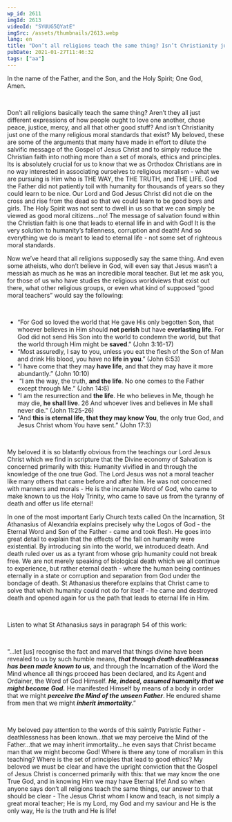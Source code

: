 ```yaml
---
wp_id: 2611
imgId: 2613
videoId: "SYUUG5QYatE"
imgSrc: /assets/thumbnails/2613.webp
lang: en
title: "Don’t all religions teach the same thing? Isn’t Christianity just another religious moral standard?"
pubDate: 2021-01-27T11:46:32
tags: ["aa"]
---
```


<p><span data-contrast="auto">In the name of the Father, and the Son, and the Holy Spirit; One God, Amen. </span><span data-ccp-props="{&quot;201341983&quot;:0,&quot;335559739&quot;:200,&quot;335559740&quot;:276}"> </span></p>
<p><span data-ccp-props="{&quot;201341983&quot;:0,&quot;335559739&quot;:200,&quot;335559740&quot;:276}"> </span></p>
<p><span data-contrast="auto">Don’t all religions </span><span data-contrast="auto">basically </span><span data-contrast="auto">teach the same thing? </span><span data-contrast="auto">Aren’t they all just different expressions of how people ought to love one another, chose peace, justice, mercy, and </span><span data-contrast="auto">all that other good stuff? And i</span><span data-contrast="auto">sn’t Christianity just </span><span data-contrast="auto">one of the many </span><span data-contrast="auto">religious moral standard</span><span data-contrast="auto">s that exist</span><span data-contrast="auto">?</span> <span data-contrast="auto">My beloved, these are some of the arguments that many have made in effort to dilute the salvific message of the Gospel of Jesus Christ and to simply </span><span data-contrast="auto">reduce</span><span data-contrast="auto"> the Christian faith into nothing more than a set of morals, </span><span data-contrast="auto">ethics</span><span data-contrast="auto"> and principles. Its is </span><span data-contrast="auto">absolutely crucial</span><span data-contrast="auto"> for us to know that we as Orthodox Christians are in no way interested in associating ourselves to religious moralism - what we are pursuing is </span><span data-contrast="auto">Him</span><span data-contrast="auto"> who is THE WAY, the </span><span data-contrast="auto">THE</span><span data-contrast="auto"> TRUTH, and THE LIFE. God the Father did not patiently toil with humanity for thousands of years so they could learn to be nice. Our Lord and God Jesus Christ did not die on the cross and rise from the dead so that we could learn to be good boys and girls. The Holy Spirit was not sent to dwell in us so that we can simply be viewed as good moral citizens…no! The message of salvation found with</span><span data-contrast="auto">in</span><span data-contrast="auto"> the Christian faith is one that leads to </span><span data-contrast="auto">eternal </span><span data-contrast="auto">life in and with God! It is the very solution to humanity’s fallenness, corruption and death! And </span><span data-contrast="auto">so</span><span data-contrast="auto"> everything we do is meant to lead to </span><span data-contrast="auto">e</span><span data-contrast="auto">ternal life - not some set of righteous moral standards. </span><span data-ccp-props="{&quot;201341983&quot;:0,&quot;335559739&quot;:200,&quot;335559740&quot;:276}"> </span></p>
<p><span data-contrast="auto">Now </span><span data-contrast="auto">we’ve</span><span data-contrast="auto"> heard that all religions supposedly say the same thing. And even some atheists, who </span><span data-contrast="auto">don’t</span><span data-contrast="auto"> believe in God, will even say that Jesus wasn’t a messiah as much as he was an incredible moral teacher. But let me ask you, for those of us who have </span><span data-contrast="auto">studies the religious worldviews that exist out there</span><span data-contrast="auto">, what other religious groups, or even what kind of </span><span data-contrast="auto">supposed “</span><span data-contrast="auto">good moral teacher</span><span data-contrast="auto">s”</span><span data-contrast="auto"> would say the following: </span><span data-ccp-props="{&quot;201341983&quot;:0,&quot;335559739&quot;:200,&quot;335559740&quot;:276}"> </span></p>
<p><span data-ccp-props="{&quot;201341983&quot;:0,&quot;335559739&quot;:200,&quot;335559740&quot;:276}"> </span></p>
<ul>
<li data-leveltext="-" data-font="Book Antiqua" data-listid="38" aria-setsize="-1" data-aria-posinset="0" data-aria-level="1"><span data-contrast="auto">“</span><span data-contrast="auto">For God so loved the world that He gave His only begotten Son, that whoever believes in Him should </span><b><span data-contrast="auto">not perish</span></b><span data-contrast="auto"> but have </span><b><span data-contrast="auto">everlasting life</span></b><span data-contrast="auto">.</span> <span data-contrast="auto">For God did not send His Son into the world to condemn the world, but that the world through Him might be </span><b><span data-contrast="auto">saved</span></b><span data-contrast="auto">.” (John 3:16-17) </span><span data-ccp-props="{&quot;134233279&quot;:true,&quot;201341983&quot;:0,&quot;335559739&quot;:200,&quot;335559740&quot;:276}"> </span></li>
<li data-leveltext="-" data-font="Book Antiqua" data-listid="38" aria-setsize="-1" data-aria-posinset="0" data-aria-level="1"><span data-contrast="auto">“Most assuredly, I say to you, unless you eat the flesh of the Son of Man and drink His blood, you have no </span><b><span data-contrast="auto">life in you</span></b><span data-contrast="auto">.</span><span data-contrast="auto">” (John 6:53) </span><span data-ccp-props="{&quot;134233279&quot;:true,&quot;201341983&quot;:0,&quot;335559739&quot;:200,&quot;335559740&quot;:276}"> </span></li>
<li data-leveltext="-" data-font="Book Antiqua" data-listid="38" aria-setsize="-1" data-aria-posinset="0" data-aria-level="1"><span data-contrast="auto">“</span><span data-contrast="auto">I have come that they may </span><b><span data-contrast="auto">have life</span></b><span data-contrast="auto">, and that they may have it more abundantly.</span><span data-contrast="auto">” (John 10:10) </span><span data-ccp-props="{&quot;134233279&quot;:true,&quot;201341983&quot;:0,&quot;335559739&quot;:200,&quot;335559740&quot;:276}"> </span></li>
<li data-leveltext="-" data-font="Book Antiqua" data-listid="38" aria-setsize="-1" data-aria-posinset="0" data-aria-level="1"><span data-contrast="auto"> “I am the way, the truth, </span><b><span data-contrast="auto">and the life</span></b><span data-contrast="auto">. No one comes to the Father except through Me.</span><span data-contrast="auto">” (John 14:6) </span><span data-ccp-props="{&quot;134233279&quot;:true,&quot;201341983&quot;:0,&quot;335559739&quot;:200,&quot;335559740&quot;:276}"> </span></li>
<li data-leveltext="-" data-font="Book Antiqua" data-listid="38" aria-setsize="-1" data-aria-posinset="0" data-aria-level="1"><span data-contrast="auto">“I am the resurrection and </span><b><span data-contrast="auto">the life</span></b><span data-contrast="auto">. He who believes in Me, though he may die, </span><b><span data-contrast="auto">he shall live</span></b><span data-contrast="auto">. 26 And whoever lives and believes in Me shall never die.</span><span data-contrast="auto">” (John 11:25-26)</span><span data-ccp-props="{&quot;134233279&quot;:true,&quot;201341983&quot;:0,&quot;335559739&quot;:200,&quot;335559740&quot;:276}"> </span></li>
<li data-leveltext="-" data-font="Book Antiqua" data-listid="38" aria-setsize="-1" data-aria-posinset="0" data-aria-level="1"><span data-contrast="auto">“</span><span data-contrast="auto">And </span><b><span data-contrast="auto">this is eternal life, that they may know You</span></b><span data-contrast="auto">, the only true God, and Jesus Christ whom You have sent.</span><span data-contrast="auto">” (John 17:3) </span><span data-ccp-props="{&quot;134233279&quot;:true,&quot;201341983&quot;:0,&quot;335559739&quot;:200,&quot;335559740&quot;:276}"> </span></li>
</ul>
<p><span data-ccp-props="{&quot;201341983&quot;:0,&quot;335559739&quot;:200,&quot;335559740&quot;:276}"> </span></p>
<p><span data-contrast="auto">My beloved it is </span><span data-contrast="auto">so blatantly obvious from the teachings our Lord Jesus Christ which we find in scripture that the Divine economy of Salvation is concerned primarily with this: Human</span><span data-contrast="auto">ity</span><span data-contrast="auto"> vivified in and through the knowledge of the one true God. </span><span data-contrast="auto">The Lord Jesus was not a moral teacher like many others </span><span data-contrast="auto">that came </span><span data-contrast="auto">before and after him</span><span data-contrast="auto">. He was not</span><span data-contrast="auto"> concerned with manners and morals</span><span data-contrast="auto"> - </span><span data-contrast="auto">He </span><span data-contrast="auto">is the</span><span data-contrast="auto"> incarnate Word of God, who came to make known to us the Holy Trinity</span><span data-contrast="auto">, </span><span data-contrast="auto">who came to save us from the tyranny of death and offer us life eternal! </span><span data-ccp-props="{&quot;201341983&quot;:0,&quot;335559739&quot;:200,&quot;335559740&quot;:276}"> </span></p>
<p><span data-contrast="auto">In one of the most important Early Church texts called On the Incarnation, St Athanasius of Alexandria explains </span><span data-contrast="auto">precisely why the Logos of God - the </span><span data-contrast="auto">Eternal Word and Son of the Father - came and took flesh. He goes into </span><span data-contrast="auto">great detail</span><span data-contrast="auto"> to explain </span><span data-contrast="auto">that</span><span data-contrast="auto"> the effects of the fall on humanity were existential. By introducing sin into the world, we introduced death. And death ruled over us as a tyrant from whose grip humanity could not break free. We are not merely speaking of biological death which we all continue to experience, but rather eternal death - where the human being continues </span><span data-contrast="auto">eternally</span><span data-contrast="auto"> in a state or corruption and separation from God under the bondage of death. </span><span data-contrast="auto">St Athanasius therefore explains that Christ came to solve </span><span data-contrast="auto">that which</span><span data-contrast="auto"> humanity could not do for itself - he came and destroyed death and opened again for us the path that leads to eternal life in Him. </span><span data-contrast="auto"> </span><span data-ccp-props="{&quot;201341983&quot;:0,&quot;335559739&quot;:200,&quot;335559740&quot;:276}"> </span></p>
<p><span data-ccp-props="{&quot;201341983&quot;:0,&quot;335559739&quot;:200,&quot;335559740&quot;:276}"> </span></p>
<p><span data-contrast="auto">Listen to what St Athanasius says in paragraph 54 of this work: </span><span data-ccp-props="{&quot;201341983&quot;:0,&quot;335559739&quot;:200,&quot;335559740&quot;:276}"> </span></p>
<p><span data-ccp-props="{&quot;201341983&quot;:0,&quot;335559739&quot;:200,&quot;335559740&quot;:276}"> </span></p>
<p><span data-contrast="auto">“</span><span data-contrast="auto">…</span><span data-contrast="auto">let </span><span data-contrast="auto">[us]</span><span data-contrast="auto"> recognise the fact and marvel that</span> <span data-contrast="auto">things divine have been revealed to us by</span> <span data-contrast="auto">such humble</span> <span data-contrast="auto">means, </span><b><i><span data-contrast="auto">that through death deathlessness has been made</span></i></b> <b><i><span data-contrast="auto">known to us</span></i></b><span data-contrast="auto">,</span> <span data-contrast="auto">and through the Incarnation of the Word</span> <span data-contrast="auto">the Mind whence all things proceed </span><span data-contrast="auto">has </span><span data-contrast="auto">been</span><span data-contrast="auto"> declared,</span> <span data-contrast="auto">and its Agent and </span><span data-contrast="auto">Ordainer</span><span data-contrast="auto">, the Word of God Himself.</span> <b><i><span data-contrast="auto">He, </span></i></b><b><i><span data-contrast="auto">indeed, assumed</span></i></b><b><i><span data-contrast="auto"> humanity that we might become</span></i></b> <b><i><span data-contrast="auto">God.</span></i></b><span data-contrast="auto"> He manifested Himself by means of </span><span data-contrast="auto">a </span><span data-contrast="auto">body</span><span data-contrast="auto"> in order</span> <span data-contrast="auto">that we might </span><b><i><span data-contrast="auto">perceive the Mind of the unseen Father</span></i></b><span data-contrast="auto">.</span> <span data-contrast="auto">He </span><span data-contrast="auto">endured </span><span data-contrast="auto">shame</span><span data-contrast="auto"> from men that we might </span><b><i><span data-contrast="auto">inherit</span></i></b> <b><i><span data-contrast="auto">immortality</span></i></b><span data-contrast="auto">.</span><span data-contrast="auto">”</span><span data-ccp-props="{&quot;201341983&quot;:0,&quot;335559739&quot;:200,&quot;335559740&quot;:276}"> </span></p>
<p><span data-ccp-props="{&quot;201341983&quot;:0,&quot;335559739&quot;:200,&quot;335559740&quot;:276}"> </span></p>
<p><span data-contrast="auto">My beloved pay attention to the words of this saintly Patristic Father - deathlessness has been known…that we may perceive the Mind of the Father…that we may inherit immortality…he even says that Christ became man that we might become God! Where is there any tone of </span><span data-contrast="auto">moralism</span><span data-contrast="auto"> in this teaching? Where is the set of principles that lead to good ethics? My beloved we must be clear and have the upright conviction that the Gospel of Jesus Christ is concerned primarily with this: that we may know the one True God, and in knowing Him we may have Eternal life! And </span><span data-contrast="auto">so</span><span data-contrast="auto"> when anyone says don’t all religions </span><span data-contrast="auto">teach the same things</span><span data-contrast="auto">,</span><span data-contrast="auto"> our answer to that should be clear - </span><span data-contrast="auto">The </span><span data-contrast="auto">Jesus Christ</span><span data-contrast="auto"> whom I know and teach,</span><span data-contrast="auto"> is not </span><span data-contrast="auto">simply </span><span data-contrast="auto">a </span><span data-contrast="auto">great </span><span data-contrast="auto">moral teacher; He is </span><span data-contrast="auto">my</span><span data-contrast="auto"> Lord, my God and my saviour and He is the only way, </span><span data-contrast="auto">He is the </span><span data-contrast="auto">truth and </span><span data-contrast="auto">He is l</span><span data-contrast="auto">ife!</span><span data-ccp-props="{&quot;201341983&quot;:0,&quot;335559739&quot;:200,&quot;335559740&quot;:276}"> </span></p>
<p><span data-ccp-props="{&quot;201341983&quot;:0,&quot;335559739&quot;:200,&quot;335559740&quot;:276}"> </span></p>
<p>&nbsp;</p>
<p><span data-ccp-props="{&quot;201341983&quot;:0,&quot;335559739&quot;:200,&quot;335559740&quot;:276}"> </span></p>
<p>&nbsp;</p>
<p><span data-ccp-props="{&quot;201341983&quot;:0,&quot;335559739&quot;:200,&quot;335559740&quot;:276}"> </span></p>
<p>&nbsp;</p>
<p><span data-ccp-props="{&quot;201341983&quot;:0,&quot;335559739&quot;:200,&quot;335559740&quot;:276}"> </span></p>
<p>&nbsp;</p>
